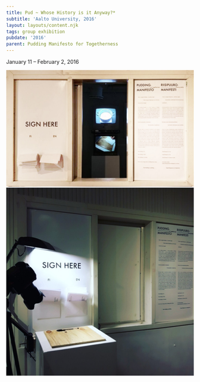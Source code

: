 ```yaml
---
title: Pud ~ Whose History is it Anyway?*
subtitle: 'Aalto University, 2016'
layout: layouts/content.njk
tags: group exhibition
pubdate: '2016'
parent: Pudding Manifesto for Togetherness
---
```

January 11 – February 2, 2016



![Installation view, Pudding Manifesto for Togetherness, 2016](/static/img/pudding-manifesto_installation-view-cropped_2016.jpg)
![Installation view, Maifesto and Pledge, Pudding Manifesto for Togetherness, 2016](/static/img/pudding-manifesto_installation-view-manifesto-and-pledge_2016.jpg)

